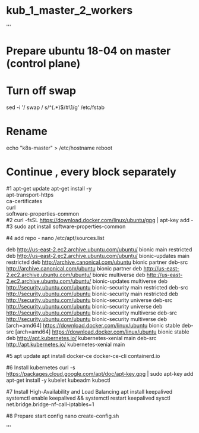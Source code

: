 # kub_1_master_2_workers

'''
# Prepare ubuntu 18-04 on master (control plane)
# Turn off swap
sed -i '/ swap / s/^\(.*\)$/#\1/g' /etc/fstab
# Rename
echo "k8s-master" > /etc/hostname
reboot

# Continue , every block separately
#1
apt-get update
apt-get install -y \
    apt-transport-https \
    ca-certificates \
    curl \
    software-properties-common \
#2
curl -fsSL https://download.docker.com/linux/ubuntu/gpg | apt-key add -
#3
sudo apt install software-properties-common

#4 add repo -   nano /etc/apt/sources.list

deb http://us-east-2.ec2.archive.ubuntu.com/ubuntu/ bionic main restricted
deb http://us-east-2.ec2.archive.ubuntu.com/ubuntu/ bionic-updates main restricted
deb http://archive.canonical.com/ubuntu bionic partner
deb-src http://archive.canonical.com/ubuntu bionic partner
deb http://us-east-2.ec2.archive.ubuntu.com/ubuntu/ bionic multiverse
deb http://us-east-2.ec2.archive.ubuntu.com/ubuntu/ bionic-updates multiverse
deb http://security.ubuntu.com/ubuntu bionic-security main restricted
deb-src http://security.ubuntu.com/ubuntu bionic-security main restricted
deb http://security.ubuntu.com/ubuntu bionic-security universe
deb-src http://security.ubuntu.com/ubuntu bionic-security universe
deb http://security.ubuntu.com/ubuntu bionic-security multiverse
deb-src http://security.ubuntu.com/ubuntu bionic-security multiverse
deb [arch=amd64] https://download.docker.com/linux/ubuntu bionic stable
deb-src [arch=amd64] https://download.docker.com/linux/ubuntu bionic stable
deb http://apt.kubernetes.io/ kubernetes-xenial main
deb-src http://apt.kubernetes.io/ kubernetes-xenial main


#5
apt update
apt install docker-ce docker-ce-cli containerd.io

#6 Install kubernetes
curl -s https://packages.cloud.google.com/apt/doc/apt-key.gpg | sudo apt-key add
apt-get install -y kubelet kubeadm kubectl

#7 Install High-Availability and Load Balancing
apt install keepalived
systemctl enable keepalived && systemctl restart keepalived
sysctl net.bridge.bridge-nf-call-iptables=1

#8 Prepare start config  nano create-config.sh

'''
